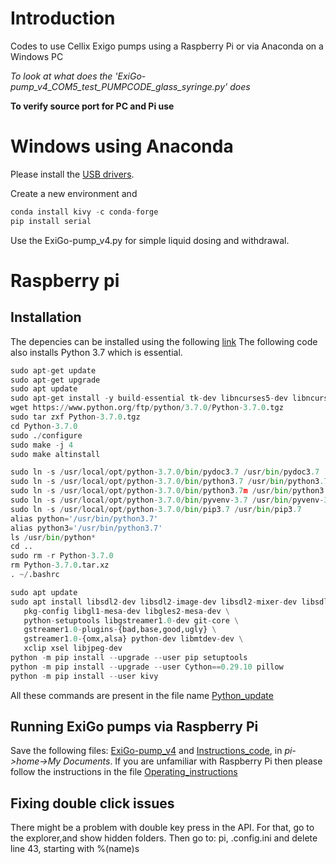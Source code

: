 # Introduction
Codes to use Cellix Exigo pumps using a Raspberry Pi or via Anaconda on a Windows PC

_To look at what does the 'ExiGo-pump_v4_COM5_test_PUMPCODE_glass_syringe.py' does_

**To verify source port for PC and Pi use**

# Windows using Anaconda

Please install the [USB drivers](USB_Drivers.zip).

Create a new environment and 
```Python
conda install kivy -c conda-forge
pip install serial
```
Use the ExiGo-pump_v4.py for simple liquid dosing and withdrawal.


# Raspberry pi
## Installation

The depencies can be installed using the following [link](https://kivy.org/doc/stable/installation/installation-rpi.html)
The following code also installs Python 3.7 which is essential.

```Python
sudo apt-get update
sudo apt-get upgrade
sudo apt update
sudo apt-get install -y build-essential tk-dev libncurses5-dev libncursesw5-dev libreadline6-dev libdb5.3-dev libgdbm-dev libsqlite3-dev libssl-dev libbz2-dev libexpat1-dev liblzma-dev zlib1g-dev libffi-dev
wget https://www.python.org/ftp/python/3.7.0/Python-3.7.0.tgz
sudo tar zxf Python-3.7.0.tgz
cd Python-3.7.0
sudo ./configure
sudo make -j 4
sudo make altinstall

sudo ln -s /usr/local/opt/python-3.7.0/bin/pydoc3.7 /usr/bin/pydoc3.7
sudo ln -s /usr/local/opt/python-3.7.0/bin/python3.7 /usr/bin/python3.7
sudo ln -s /usr/local/opt/python-3.7.0/bin/python3.7m /usr/bin/python3.7m
sudo ln -s /usr/local/opt/python-3.7.0/bin/pyvenv-3.7 /usr/bin/pyvenv-3.7
sudo ln -s /usr/local/opt/python-3.7.0/bin/pip3.7 /usr/bin/pip3.7
alias python='/usr/bin/python3.7'
alias python3='/usr/bin/python3.7'
ls /usr/bin/python*
cd ..
sudo rm -r Python-3.7.0
rm Python-3.7.0.tar.xz
. ~/.bashrc

sudo apt update
sudo apt install libsdl2-dev libsdl2-image-dev libsdl2-mixer-dev libsdl2-ttf-dev \
   pkg-config libgl1-mesa-dev libgles2-mesa-dev \
   python-setuptools libgstreamer1.0-dev git-core \
   gstreamer1.0-plugins-{bad,base,good,ugly} \
   gstreamer1.0-{omx,alsa} python-dev libmtdev-dev \
   xclip xsel libjpeg-dev
python -m pip install --upgrade --user pip setuptools
python -m pip install --upgrade --user Cython==0.29.10 pillow
python -m pip install --user kivy
```
All these commands are present in the file name [Python_update](Python_update.txt)

## Running ExiGo pumps via Raspberry Pi

Save the following files: [ExiGo-pump_v4](ExiGo-pump_v4.py) and [Instructions_code](Instructions_code.txt), in _pi->home->My Documents_. If you are unfamiliar with Raspberry Pi then please follow the instructions in the file [Operating_instructions](Operating_instructions.txt)

## Fixing double click issues
There might be a problem with double key press in the API. For that, go to the explorer,and show hidden folders.   Then go to:  pi,  .config.ini and delete line 43,  starting with %(name)s
